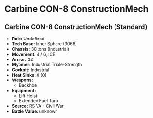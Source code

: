 # Carbine CON-8 ConstructionMech
## Carbine CON-8 ConstructionMech (Standard)
- **Role:** Undefined
- **Tech Base:** Inner Sphere (3066)
- **Chassis:** 30 tons (Industrial)
- **Movement:** 4 / 6, ICE
- **Armor:** 32
- **Myomer:** Industrial Triple-Strength
- **Cockpit:** Industrial
- **Heat Sinks:** 0 (0)
- **Weapons:**
  - Backhoe
- **Equipment:**
  - Lift Hoist
  - Extended Fuel Tank
- **Source:** RS VA - Civil War
- **Battle Value:** unknown

